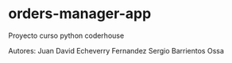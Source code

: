 # orders-manager-app
Proyecto curso python coderhouse

Autores:
Juan  David Echeverry Fernandez
Sergio Barrientos Ossa
